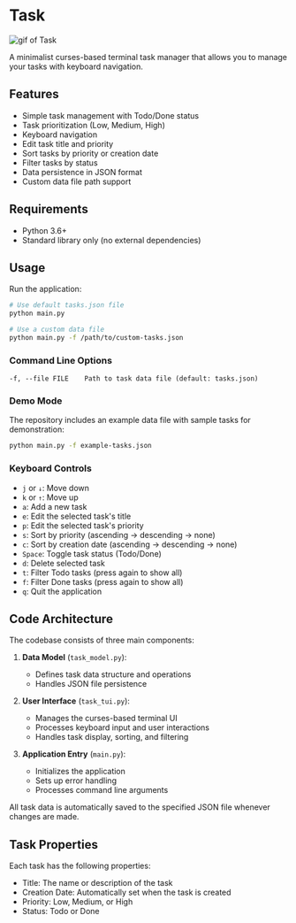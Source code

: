# Task

![gif of Task](https://s4.gifyu.com/images/bLhET.gif)

A minimalist curses-based terminal task manager that allows you to manage your tasks with keyboard navigation.

## Features

- Simple task management with Todo/Done status
- Task prioritization (Low, Medium, High)
- Keyboard navigation
- Edit task title and priority
- Sort tasks by priority or creation date
- Filter tasks by status
- Data persistence in JSON format
- Custom data file path support

## Requirements

- Python 3.6+
- Standard library only (no external dependencies)

## Usage

Run the application:

```bash
# Use default tasks.json file
python main.py

# Use a custom data file
python main.py -f /path/to/custom-tasks.json
```

### Command Line Options

```
-f, --file FILE    Path to task data file (default: tasks.json)
```

### Demo Mode

The repository includes an example data file with sample tasks for demonstration:

```bash
python main.py -f example-tasks.json
```

### Keyboard Controls

- `j` or `↓`: Move down
- `k` or `↑`: Move up
- `a`: Add a new task
- `e`: Edit the selected task's title
- `p`: Edit the selected task's priority
- `s`: Sort by priority (ascending → descending → none)
- `c`: Sort by creation date (ascending → descending → none)
- `Space`: Toggle task status (Todo/Done)
- `d`: Delete selected task
- `t`: Filter Todo tasks (press again to show all)
- `f`: Filter Done tasks (press again to show all)
- `q`: Quit the application

## Code Architecture

The codebase consists of three main components:

1. **Data Model** (`task_model.py`): 
   - Defines task data structure and operations
   - Handles JSON file persistence

2. **User Interface** (`task_tui.py`):
   - Manages the curses-based terminal UI
   - Processes keyboard input and user interactions
   - Handles task display, sorting, and filtering

3. **Application Entry** (`main.py`):
   - Initializes the application
   - Sets up error handling
   - Processes command line arguments

All task data is automatically saved to the specified JSON file whenever changes are made.

## Task Properties

Each task has the following properties:
- Title: The name or description of the task
- Creation Date: Automatically set when the task is created
- Priority: Low, Medium, or High
- Status: Todo or Done
